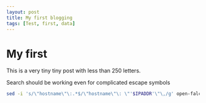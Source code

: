```yaml
---
layout: post
title: My first blogging
tags: [Test, first, data]
---
```


# My first

This is a very tiny tiny post with less than 250 letters.

Search should be working even for complicated escape symbols
```bash
sed -i 's/\"hostname\"\:.*$/\"hostname\"\: \"'$IPADDR'\"\,/g' open-falcon/agent/config/cfg.json
```
